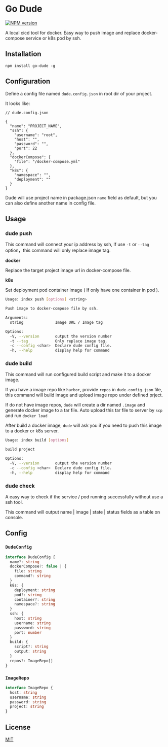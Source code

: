 # Go Dude

[![NPM version](https://img.shields.io/npm/v/go-dude)](https://www.npmjs.com/package/go-dude)

A local cicd tool for docker. Easy way to push image and replace docker-compose service or k8s pod by ssh.

## Installation

```
npm install go-dude -g
```

## Configuration

Define a config file named `dude.config.json` in root dir of your project.

It looks like:

```
// dude.config.json

{
  "name": "PROJECT_NAME",
  "ssh": {
    "username": "root",
    "host": "",
    "password": "",
    "port": 22
  },
  "dockerCompose": {
    "file": "/docker-compose.yml"
  },
  "k8s": {
    "namespace": "",
    "deployment": ""
  }
}
```

Dude will use project name in package.json `name` field as default, but you can also define another name in config file.

## Usage

### dude push

This command will connect your ip address by ssh,
If use `-t` or `--tag` option，this command will only replace image tag.

**docker**

Replace the target project image url in docker-compose file.

**k8s**

Set deployment pod container image ( If only have one container in pod ).

```bash
Usage: index push [options] <string>

Push image to docker-compose file by ssh.

Arguments:
  string              Image URL / Image tag

Options:
  -V, --version       output the version number
  -t --tag            Only replace image tag.
  -c --config <char>  Declare dude config file.
  -h, --help          display help for command
```

### dude build

This command will run configured build script and make it to a docker image.

If you have a image repo like `harbor`, provide `repos` in `dude.config.json` file, this command will build image and upload image repo under defined prject.

If do not have image repos, `dude` will create a dir named `.image` and generate docker image to a tar file. Auto upload this tar file to server by `scp` and run `docker load`

After build a docker image, `dude` will ask you if you need to push this image to a docker or k8s server.

```bash
Usage: index build [options]

build project

Options:
  -V, --version       output the version number
  -c --config <char>  Declare dude config file.
  -h, --help          display help for command
```

### dude check

A easy way to check if the service / pod running successfully without use a ssh tool.

This command will output name | image | state | status fields as a table on console.

## Config

### `DudeConfig`

```ts
interface DudeConfig {
  name?: string
  dockerCompose?: false | {
    file: string
    command?: string
  }
  k8s: {
    deployment: string
    pod?: string
    container?: string
    namespace?: string
  }
  ssh: {
    host: string
    username: string
    password: string
    port: number
  }
  build: {
    script?: string
    output: string
  }
  repos?: ImageRepo[]
}
```

### `ImageRepo`

```ts
interface ImageRepo {
  host: string
  username: string
  password: string
  project: string
}
```

## License
[MIT](./LICENSE)
